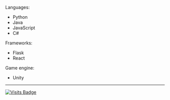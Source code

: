 Languages:
* Python
* Java
* JavaScript
* C#

Frameworks:
* Flask
* React

Game engine:
* Unity
_________________
[![Visits Badge](https://badges.pufler.dev/visits/{dklarin}/{dklarin})](https://josedromero.com)



